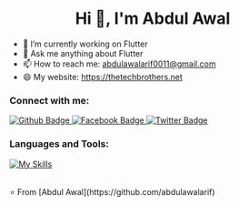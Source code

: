  <h1 align="center">Hi 👋, I'm Abdul Awal</h1>

- 🔭 I’m currently working on Flutter
- 💬 Ask me anything about Flutter 
- 📫 How to reach me: abdulawalarif0011@gmail.com
- 😄 My website: https://thetechbrothers.net
  
### Connect with me:
<div id="badges">
  <a href="https://github.com/abdulawalarif">
    <img src="https://img.shields.io/badge/Github-white?style=for-the-badge&logo=Github&logoColor=black" alt="Github Badge"/>
  </a>
   <a href="https://fb.com/Aawalarif">
    <img src="https://img.shields.io/badge/Facebook-blue?style=for-the-badge&logo=facebook&logoColor=white" alt="Facebook Badge"/>
  </a>
   <a href="https://twitter.com/awalAppDev">
    <img src="https://img.shields.io/badge/Twitter-blue?style=for-the-badge&logo=twitter&logoColor=white" alt="Twitter Badge"/>
  </a>
</div>

### Languages and Tools:
[![My Skills](https://skillicons.dev/icons?i=flutter,dart,firebase,github,git,postman,figma,xd&perline=5)](https://skillicons.dev)

<br>
⭐️ From [Abdul Awal](https://github.com/abdulawalarif)
